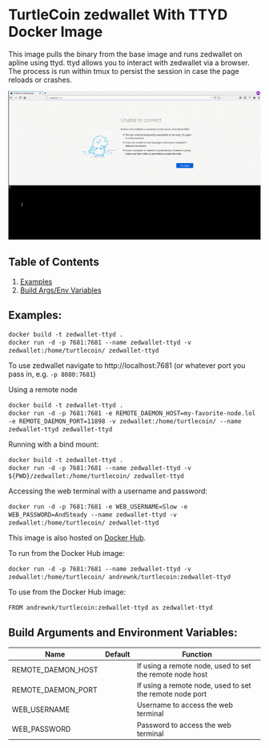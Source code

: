 # TurtleCoin zedwallet With TTYD Docker Image

This image pulls the binary from the base image and runs zedwallet on apline using ttyd. ttyd allows you to interact with zedwallet via a browser. The process is run within tmux to persist the session in case the page reloads or crashes.

![screenshot](zedwallet-ttyd.gif)

## Table of Contents
1. [Examples](#examples)
2. [Build Args/Env Variables](#build-arguments-and-environment-variables)

## Examples:
```
docker build -t zedwallet-ttyd .
docker run -d -p 7681:7681 --name zedwallet-ttyd -v zedwallet:/home/turtlecoin/ zedwallet-ttyd
```

To use zedwallet navigate to http://localhost:7681 (or whatever port you pass in, e.g. ```-p 8080:7681```)

Using a remote node
```
docker build -t zedwallet-ttyd .
docker run -d -p 7681:7681 -e REMOTE_DAEMON_HOST=my-favorite-node.lol -e REMOTE_DAEMON_PORT=11898 -v zedwallet:/home/turtlecoin/ --name zedwallet-ttyd zedwallet-ttyd
```

Running with a bind mount:

```
docker build -t zedwallet-ttyd .
docker run -d -p 7681:7681 --name zedwallet-ttyd -v ${PWD}/zedwallet:/home/turtlecoin/ zedwallet-ttyd
```

Accessing the web terminal with a username and password:
```
docker run -d -p 7681:7681 -e WEB_USERNAME=Slow -e WEB_PASSWORD=AndSteady --name zedwallet-ttyd -v zedwallet:/home/turtlecoin/ zedwallet-ttyd
```

This image is also hosted on [Docker Hub](https://hub.docker.com/r/andrewnk/turtlecoin).

To run from the Docker Hub image:

```
docker run -d -p 7681:7681 --name zedwallet-ttyd -v zedwallet:/home/turtlecoin/ andrewnk/turtlecoin:zedwallet-ttyd
```

To use from the Docker Hub image:

```
FROM andrewnk/turtlecoin:zedwallet-ttyd as zedwallet-ttyd
```
## Build Arguments and Environment Variables:

| Name | Default | Function |
| --- | --- | --- |
| REMOTE_DAEMON_HOST | | If using a remote node, used to set the remote node host |
| REMOTE_DAEMON_PORT | | If using a remote node, used to set the remote node port |
| WEB_USERNAME |  | Username to access the web terminal |
| WEB_PASSWORD |  | Password to access the web terminal |

